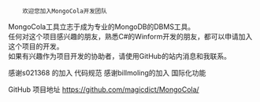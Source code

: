         欢迎您加入MongoCola开发团队    
       
MongoCola工具立志于成为专业的MongoDB的DBMS工具。     
任何对这个项目感兴趣的朋友，熟悉C#的Winform开发的朋友，都可以申请加入这个项目的开发。	 
如果有兴趣作为项目开发的协助者，请使用GitHub的站内消息和我联系。  
  
 
感谢s021368   的加入  代码规范
感谢billmoling的加入  国际化功能
  
GitHub 项目地址 <https://github.com/magicdict/MongoCola/>
